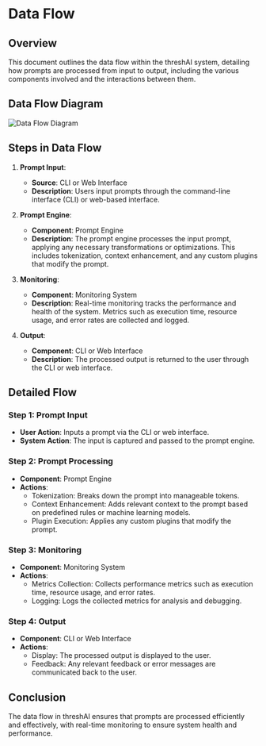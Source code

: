 # Data Flow

## Overview
This document outlines the data flow within the threshAI system, detailing how prompts are processed from input to output, including the various components involved and the interactions between them.

## Data Flow Diagram
![Data Flow Diagram](data-flow-diagram.png)

## Steps in Data Flow

1. **Prompt Input**:
   - **Source**: CLI or Web Interface
   - **Description**: Users input prompts through the command-line interface (CLI) or web-based interface.

2. **Prompt Engine**:
   - **Component**: Prompt Engine
   - **Description**: The prompt engine processes the input prompt, applying any necessary transformations or optimizations. This includes tokenization, context enhancement, and any custom plugins that modify the prompt.

3. **Monitoring**:
   - **Component**: Monitoring System
   - **Description**: Real-time monitoring tracks the performance and health of the system. Metrics such as execution time, resource usage, and error rates are collected and logged.

4. **Output**:
   - **Component**: CLI or Web Interface
   - **Description**: The processed output is returned to the user through the CLI or web interface.

## Detailed Flow

### Step 1: Prompt Input
- **User Action**: Inputs a prompt via the CLI or web interface.
- **System Action**: The input is captured and passed to the prompt engine.

### Step 2: Prompt Processing
- **Component**: Prompt Engine
- **Actions**:
  - Tokenization: Breaks down the prompt into manageable tokens.
  - Context Enhancement: Adds relevant context to the prompt based on predefined rules or machine learning models.
  - Plugin Execution: Applies any custom plugins that modify the prompt.

### Step 3: Monitoring
- **Component**: Monitoring System
- **Actions**:
  - Metrics Collection: Collects performance metrics such as execution time, resource usage, and error rates.
  - Logging: Logs the collected metrics for analysis and debugging.

### Step 4: Output
- **Component**: CLI or Web Interface
- **Actions**:
  - Display: The processed output is displayed to the user.
  - Feedback: Any relevant feedback or error messages are communicated back to the user.

## Conclusion
The data flow in threshAI ensures that prompts are processed efficiently and effectively, with real-time monitoring to ensure system health and performance.